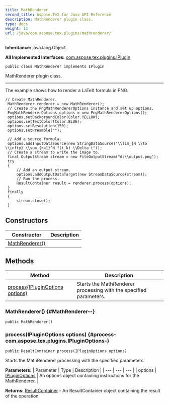 ```yaml
---
title: MathRenderer
second_title: Aspose.TeX for Java API Reference
description: MathRenderer plugin class.
type: docs
weight: 13
url: /java/com.aspose.tex.plugins/mathrenderer/
---
```

**Inheritance:**
java.lang.Object

**All Implemented Interfaces:**
[com.aspose.tex.plugins.IPlugin](../../com.aspose.tex.plugins/iplugin)
```
public class MathRenderer implements IPlugin
```

MathRenderer plugin class.

--------------------

The example shows how to render a LaTeX formula in PNG.

```
// Create MathRenderer.
 MathRenderer renderer = new MathRenderer();
 // Create the PngMathRendererOptions instance and set up options.
 PngMathRendererOptions options = new PngMathRendererOptions();
 options.setBackgroundColor(Color.YELLOW);
 options.setTextColor(Color.BLUE);
 options.setResolution(150);
 options.setPreamble("");
 
 // Add a source formula.
 options.addInputDataSource(new StringDataSource("\\lim_{N \\to \\infty} \\sum_{k=1}^N f(t_k) \\Delta t"));
 // Create a stream to write the image to.
 final OutputStream stream = new FileOutputStream("d:\\output.png");
 try
 {
     // Add an output stream.
     options.addOutputDataTarget(new StreamDataSource(stream));
     // Run the process.
     ResultContainer result = renderer.process(options);
 }
 finally
 {
     stream.close();
 }
```
## Constructors

| Constructor | Description |
| --- | --- |
| [MathRenderer()](#MathRenderer--) |  |
## Methods

| Method | Description |
| --- | --- |
| [process(IPluginOptions options)](#process-com.aspose.tex.plugins.IPluginOptions-) | Starts the MathRenderer processing with the specified parameters. |
### MathRenderer() {#MathRenderer--}
```
public MathRenderer()
```


### process(IPluginOptions options) {#process-com.aspose.tex.plugins.IPluginOptions-}
```
public ResultContainer process(IPluginOptions options)
```


Starts the MathRenderer processing with the specified parameters.

**Parameters:**
| Parameter | Type | Description |
| --- | --- | --- |
| options | [IPluginOptions](../../com.aspose.tex.plugins/ipluginoptions) | An options object containing instructions for the MathRenderer. |

**Returns:**
[ResultContainer](../../com.aspose.tex.plugins/resultcontainer) - An  ResultContainer  object containing the result of the operation.
